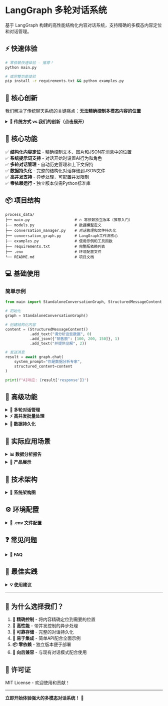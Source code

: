 # LangGraph 多轮对话系统

基于 LangGraph 构建的高性能结构化内容对话系统，支持精确的多模态内容定位和对话管理。

## ⚡ 快速体验

```bash
# 零依赖快速体验 - 推荐！
python main.py

# 或完整功能体验
pip install -r requirements.txt && python examples.py
```

## 🌟 核心创新

我们解决了传统聊天系统的关键痛点：**无法精确控制多模态内容的位置**

<details>
<summary><b>📖 传统方式 vs 我们的创新（点击展开）</b></summary>

### ❌ 传统方式的局限
```python
# 固定顺序：文本 → 图片 → JSON，无法自定义
await chat(text="分析这个", images=["chart.png"], json_data={"metric": 95})
```

### ✅ 我们的创新方案
```python
# 🎯 精确位置控制 - 内容可以任意顺序排列！
content = (StructuredMessageContent()
           .add_text("首先查看概述图表", 0)
           .add_image("overview.png", 1)
           .add_text("关键指标分析", 2)  
           .add_json({"revenue": 1000000, "growth": "15%"}, 3)
           .add_text("详细趋势见下图", 4)
           .add_image("trend.png", 5))

await graph.chat(structured_content=content)
```

</details>

## 🎯 核心功能

✅ **结构化内容定位** - 精确控制文本、图片和JSON在消息中的位置  
✅ **系统提示词支持** - 对话开始时设置AI行为和角色  
✅ **多轮对话管理** - 自动历史管理和上下文保持  
✅ **数据持久化** - 完整的结构化对话存储到JSON文件  
✅ **高并发支持** - 异步处理，可配置并发限制  
✅ **零依赖运行** - 独立版本仅需Python标准库  

## 📦 项目结构

```
process_data/
├── main.py                    # 🔥 零依赖独立版本（推荐入门）
├── models.py                  # 数据模型定义
├── conversation_manager.py    # 对话管理和文件持久化
├── conversation_graph.py      # LangGraph工作流核心
├── examples.py                # 使用示例和工具函数
├── requirements.txt           # 完整版依赖列表
├── .env                       # 环境配置文件
└── README.md                  # 项目文档
```

## 💻 基础使用

### 简单示例
```python
from main import StandaloneConversationGraph, StructuredMessageContent

# 初始化
graph = StandaloneConversationGraph()

# 创建结构化内容
content = (StructuredMessageContent()
           .add_text("请分析这些数据", 0)
           .add_json({"销售额": [100, 200, 150]}, 1)
           .add_text("并提供见解", 2))

# 发送消息
result = await graph.chat(
    system_prompt="你是数据分析专家",
    structured_content=content
)

print(f"AI响应: {result['response']}")
```

## 🚀 高级功能

<details>
<summary><b>🎯 多轮对话管理</b></summary>

```python
# 第一轮对话
response1 = await graph.chat(
    structured_content=content1,
    conversation_id="session_123"
)

# 第二轮对话 - 自动保持上下文
response2 = await graph.chat(
    structured_content=content2,
    conversation_id="session_123"  # 相同ID，自动继续对话
)

# 查看完整历史
history = graph.manager.get_conversation_history("session_123")
```

</details>

<details>
<summary><b>⚡ 高并发批量处理</b></summary>

```python
import asyncio

async def process_multiple_conversations():
    tasks = []
    
    # 创建10个并发对话任务
    for i in range(10):
        task = graph.chat(
            structured_content=create_content_for_task(i),
            conversation_id=f"batch_task_{i}"
        )
        tasks.append(task)
    
    # 并发执行，最多5个同时进行
    results = await asyncio.gather(*tasks)
    return results

# 运行批量处理
results = await process_multiple_conversations()
```

</details>

<details>
<summary><b>💾 数据持久化</b></summary>

```python
# 对话自动保存到JSON文件
conversation_id = "important_meeting_001"
await graph.chat(content, conversation_id=conversation_id)

# 手动保存到文件
file_path = await graph.manager.save_conversation_to_file(conversation_id)
print(f"对话已保存到: {file_path}")

# 保存的文件格式
{
    "conversation_id": "important_meeting_001",
    "system_prompt": "你是专业分析师...",
    "messages": [
        {
            "id": "msg_001", 
            "role": "user",
            "content": {...},  # 结构化内容
            "timestamp": "2025-08-28T10:30:00"
        }
    ],
    "created_at": "2025-08-28T10:30:00",
    "updated_at": "2025-08-28T10:35:00"
}
```

</details>

## 🎨 实际应用场景

<details>
<summary><b>📊 数据分析报告</b></summary>

```python
# 分析报告内容构建
report_content = (StructuredMessageContent()
    .add_text("📈 Q3业绩总览", 0)
    .add_image("q3_overview.png", 1)
    .add_text("核心指标：", 2)
    .add_json({
        "总收入": "¥5200万",
        "同比增长": "+12.5%",
        "净利润率": "18.3%",
        "客户增长": "+8.7%"
    }, 3)
    .add_text("市场分析：", 4)
    .add_image("market_analysis.png", 5)
    .add_text("下季度预测：", 6)
    .add_json({
        "预期收入": "¥5850万",
        "增长目标": "+12.5%",
        "风险因素": ["市场竞争", "成本上升"]
    }, 7))

# 设置专业分析师角色
analyst_prompt = """你是资深商业分析师，请基于提供的数据和图表，
给出专业的分析意见和建议。重点关注：
1. 关键趋势识别
2. 风险机会评估  
3. 具体行动建议"""

response = await graph.chat(
    structured_content=report_content,
    system_prompt=analyst_prompt
)
```

</details>

<details>
<summary><b>🚀 产品展示</b></summary>

```python
from examples import create_mixed_content

# 使用便捷函数创建内容
content = create_mixed_content(
    "🚀 新产品发布",
    {"image": "product_hero.jpg"},
    "产品特性：",
    {"json": {"price": "$299", "availability": "现货"}},
    "用户评价：",
    {"image": "customer_reviews.png"}
)
```

</details>

## 🔧 技术架构

<details>
<summary><b>📐 系统架构图</b></summary>

### LangGraph 工作流
```
用户输入 → [处理节点] → [生成节点] → [保存节点] → 返回结果
           ↓           ↓           ↓
        内容解析    AI生成响应   持久化存储
```

### 核心组件说明

| 组件 | 功能 | 特色 |
|------|------|------|
| `StructuredMessageContent` | 内容结构化管理 | 精确位置控制 |
| `ConversationManager` | 对话状态管理 | 内存+文件双重存储 |
| `ConversationGraph` | LangGraph工作流 | 三节点异步处理 |
| `MockLLM` | 模拟语言模型 | 测试和演示用 |

### 异步并发控制
- 基于 `asyncio.Semaphore` 的并发限制
- 默认最大并发数：5个对话
- 支持自定义并发参数

</details>

## ⚙️ 环境配置

<details>
<summary><b>🔐 .env 文件配置</b></summary>

```bash
# OpenAI API (如果使用真实LLM)
OPENAI_API_KEY=your_api_key_here

# 对话保存路径，默认在 conversion/conv_logs
CONVERSATION_SAVE_PATH=./conv_logs

# 并发限制
MAX_CONCURRENT_CONVERSATIONS=5

# 调试模式
DEBUG_MODE=true
```

### 依赖说明

#### 零依赖版本 (main.py)
- 仅使用Python标准库
- 包含MockLLM用于演示
- 适合快速测试和学习

#### 完整版本依赖
```bash
pip install langgraph>=0.0.45     # LangGraph核心
pip install langchain-core>=0.1.20  # LangChain基础
pip install pydantic>=2.0.0      # 数据验证
pip install aiofiles>=23.2.0     # 异步文件操作
```

</details>

## ❓ 常见问题

<details>
<summary><b>🤔 FAQ</b></summary>

### Q: 为什么需要结构化内容定位？
A: 传统聊天系统中，多模态内容（文本、图片、JSON）的顺序是固定的，无法实现精确的内容编排。我们的方案允许您像编辑文档一样精确控制每个元素的位置。

### Q: 独立版本和完整版本有什么区别？
A: 
- **独立版本** (`main.py`): 零依赖，使用MockLLM，适合学习和测试
- **完整版本**: 支持真实LLM接入，完整的异步文件操作，适合生产环境

### Q: 如何处理大量并发对话？
A: 系统内置异步并发控制，默认支持5个并发对话。可通过配置调整并发数量：
```python
graph = ConversationGraph(max_concurrent=10)
```

### Q: 对话数据如何备份？
A: 每个对话都会自动保存到 `os.getenv("CONVERSATION_SAVE_PATH")` 目录下的JSON文件，文件名格式为 `conversation_{id}_{timestamp}.json`

</details>

## 🎯 最佳实践

<details>
<summary><b>💡 使用建议</b></summary>

1. **内容组织**: 使用结构化内容时，合理规划文本、图片、JSON的顺序
2. **系统提示词**: 明确设定AI角色和期望的回答风格
3. **对话ID管理**: 使用有意义的conversation_id便于后续管理
4. **并发控制**: 根据系统资源合理设置并发数量
5. **错误处理**: 在生产环境中添加适当的异常处理

### 位置规划示例
```python
# 使用间隔便于插入
.add_text("引言", 0)
.add_text("主要内容", 10)  # 留出插入空间
.add_text("结论", 20)

# 用位置范围分组相关内容
# 引言: 0-9, 分析: 10-19, 结果: 20-29, 结论: 30-39
```

</details>

---

## 🎉 为什么选择我们？

1. **🎯 精确控制** - 将内容精确定位到需要的位置
2. **🚀 高性能** - 带并发控制的异步处理  
3. **💾 可靠存储** - 完整的对话持久化
4. **🔧 易于集成** - 简单API配合全面示例
5. **📦 零依赖** - 独立版本便于部署
6. **🔄 向后兼容** - 与现有对话模式配合使用

## 📄 许可证

MIT License - 欢迎使用和贡献！

---

**立即开始体验强大的多模态对话系统！** 🚀
